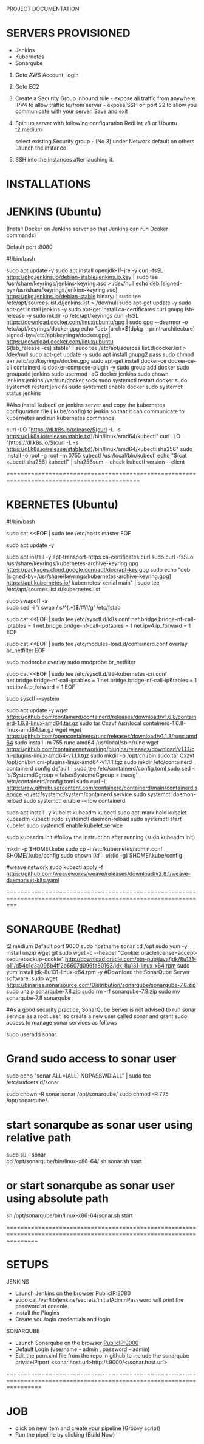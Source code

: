 PROJECT DOCUMENTATION

SERVERS PROVISIONED
===========================================================================
- Jenkins
- Kubernetes
- Sonarqube

1. Goto AWS Account, login
2. Goto EC2
3. Create a Security Group 
	Inbound rule
		- expose all traffic from anywhere IPV4 to allow traffic to/from server
		- expose SSH on port 22 to allow you communicate with your server.
	Save and exit

4. Spin up server with following configuration
	RedHat v8 or Ubuntu
	t2.medium

	select existing Security group - (No 3) under Network
	default on others
	Launch the instance

5. SSH into the instances after lauching it.


INSTALLATIONS
===========================================================================
JENKINS (Ubuntu)
============================================================================================
(Install Docker on Jenkins server so that Jenkins can run Dcoker commands)

Default port :8080


#!/bin/bash

sudo apt update -y
sudo apt install openjdk-11-jre -y
curl -fsSL https://pkg.jenkins.io/debian-stable/jenkins.io.key | sudo tee \
  /usr/share/keyrings/jenkins-keyring.asc > /dev/null
echo deb [signed-by=/usr/share/keyrings/jenkins-keyring.asc] \
  https://pkg.jenkins.io/debian-stable binary/ | sudo tee \
  /etc/apt/sources.list.d/jenkins.list > /dev/null
sudo apt-get update -y
sudo apt-get install jenkins -y
sudo apt-get install ca-certificates curl gnupg lsb-release -y
sudo mkdir -p /etc/apt/keyrings
curl -fsSL https://download.docker.com/linux/ubuntu/gpg | sudo gpg --dearmor -o /etc/apt/keyrings/docker.gpg
echo "deb [arch=$(dpkg --print-architecture) signed-by=/etc/apt/keyrings/docker.gpg] https://download.docker.com/linux/ubuntu \
 $(lsb_release -cs) stable" | sudo tee /etc/apt/sources.list.d/docker.list > /dev/null
sudo apt-get update -y
sudo apt install gnupg2 pass
sudo chmod a+r /etc/apt/keyrings/docker.gpg
sudo apt-get install docker-ce docker-ce-cli containerd.io docker-compose-plugin -y
sudo group add docker
sudo groupadd jenkins
sudo usermod -aG docker jenkins 
sudo chown jenkins:jenkins /var/run/docker.sock
sudo systemctl restart docker
sudo systemctl restart jenkins
sudo systemctl enable docker
sudo systemctl status jenkins


#Also install kubectl on jenkins server and copy the kubernetes configuration file (.kube/config) to jenkin so that it can communicate to kubernetes and run kubernetes commands

curl -LO "https://dl.k8s.io/release/$(curl -L -s https://dl.k8s.io/release/stable.txt)/bin/linux/amd64/kubectl"
curl -LO "https://dl.k8s.io/$(curl -L -s https://dl.k8s.io/release/stable.txt)/bin/linux/amd64/kubectl.sha256"
sudo install -o root -g root -m 0755 kubectl /usr/local/bin/kubectl
echo "$(cat kubectl.sha256)  kubectl" | sha256sum --check
kubectl version --client


============================================================================================

KBERNETES (Ubuntu)
============================================================================================
#!/bin/bash

sudo cat <<EOF | sudo tee /etc/hosts
<Your privateIP> master
EOF

sudo apt update -y

sudo apt install -y apt-transport-https ca-certificates curl
sudo curl -fsSLo /usr/share/keyrings/kubernetes-archive-keyring.gpg https://packages.cloud.google.com/apt/doc/apt-key.gpg
sudo echo "deb [signed-by=/usr/share/keyrings/kubernetes-archive-keyring.gpg] https://apt.kubernetes.io/ kubernetes-xenial main" | sudo tee /etc/apt/sources.list.d/kubernetes.list

sudo swapoff -a  
sudo sed -i '/ swap / s/^\(.*\)$/#\1/g' /etc/fstab 

sudo cat <<EOF | sudo tee /etc/sysctl.d/k8s.conf
net.bridge.bridge-nf-call-iptables = 1
net.bridge.bridge-nf-call-ip6tables = 1
net.ipv4.ip_forward = 1
EOF


sudo cat <<EOF | sudo tee /etc/modules-load.d/containerd.conf
overlay
br_netfilter
EOF

sudo modprobe overlay
sudo modprobe br_netfilter

sudo cat <<EOF | sudo tee /etc/sysctl.d/99-kubernetes-cri.conf
net.bridge.bridge-nf-call-iptables = 1
net.bridge.bridge-nf-call-ip6tables = 1
net.ipv4.ip_forward = 1
EOF

sudo sysctl --system

sudo apt update -y
wget https://github.com/containerd/containerd/releases/download/v1.6.8/containerd-1.6.8-linux-amd64.tar.gz
sudo tar Cxzvf /usr/local containerd-1.6.8-linux-amd64.tar.gz
wget wget https://github.com/opencontainers/runc/releases/download/v1.1.3/runc.amd64
sudo install -m 755 runc.amd64 /usr/local/sbin/runc
wget https://github.com/containernetworking/plugins/releases/download/v1.1.1/cni-plugins-linux-amd64-v1.1.1.tgz
sudo mkdir -p /opt/cni/bin
sudo tar Cxzvf /opt/cni/bin cni-plugins-linux-amd64-v1.1.1.tgz
sudo mkdir /etc/containerd
containerd config default | sudo tee /etc/containerd/config.toml
sudo sed -i 's/SystemdCgroup \= false/SystemdCgroup \= true/g' /etc/containerd/config.toml
sudo curl -L https://raw.githubusercontent.com/containerd/containerd/main/containerd.service -o /etc/systemd/system/containerd.service
sudo systemctl daemon-reload
sudo systemctl enable --now containerd

sudo apt install -y kubelet kubeadm kubectl
sudo apt-mark hold kubelet kubeadm kubectl
sudo systemctl daemon-reload
sudo systemctl start kubelet
sudo systemctl enable kubelet.service


sudo kubeadm init 
#follow the instruction after running (sudo kubeadm init)

mkdir -p $HOME/.kube
  sudo cp -i /etc/kubernetes/admin.conf $HOME/.kube/config
  sudo chown $(id -u):$(id -g) $HOME/.kube/config

#weave network
sudo kubectl apply -f https://github.com/weaveworks/weave/releases/download/v2.8.1/weave-daemonset-k8s.yaml


===============================================================================================================

SONARQUBE (Redhat)
===============================================================================================================
t2 medium
Default port 9000
sudo hostname sonar
cd /opt
sudo yum -y install unzip wget git
sudo wget -c --header "Cookie: oraclelicense=accept-securebackup-cookie" http://download.oracle.com/otn-pub/java/jdk/8u131-b11/d54c1d3a095b4ff2b6607d096fa80163/jdk-8u131-linux-x64.rpm
sudo yum install jdk-8u131-linux-x64.rpm -y
#Download the SonarQube Server software. 
sudo wget https://binaries.sonarsource.com/Distribution/sonarqube/sonarqube-7.8.zip
sudo unzip sonarqube-7.8.zip
sudo rm -rf sonarqube-7.8.zip
sudo mv sonarqube-7.8 sonarqube


#As a good security practice, SonarQube Server is not advised to run sonar service as a root user, 
so create a new user called sonar and grant sudo access to manage sonar services as follows

sudo useradd sonar

# Grand sudo access to sonar user

sudo echo "sonar ALL=(ALL) NOPASSWD:ALL" | sudo tee /etc/sudoers.d/sonar

sudo chown -R sonar:sonar /opt/sonarqube/
sudo chmod -R 775 /opt/sonarqube/

# start sonarqube as sonar user using relative path
sudo su - sonar  
cd /opt/sonarqube/bin/linux-x86-64/ 
sh sonar.sh start
# or start sonarqube as sonar user using absolute path
sh /opt/sonarqube/bin/linux-x86-64/sonar.sh start 

=====================================================================================================================
 
SETUPS
=======
JENKINS

- Launch Jenkins on the browser <PublicIP:8080>
- sudo cat /var/lib/jenkins/secrets/initialAdminPassword will print the password at console.
- Install the Plugins
- Create you login credentials and login

SONARQUBE

- Launch Sonarqube on the browser <PublicIP:9000>
- Default Login (username - admin , password - admin)
- Edit the pom.xml file from the repo in github to include the sonarqube privateIP:port
	<properties>
		<sonar.host.url>http://<sonarqubeprivateIP>:9000/</sonar.host.url>
	</properties>
	
======================================================================================================================

JOB
=====
- click on new item and create your pipeline (Groovy script)
- Run the pipeline by clicking (Build Now)
